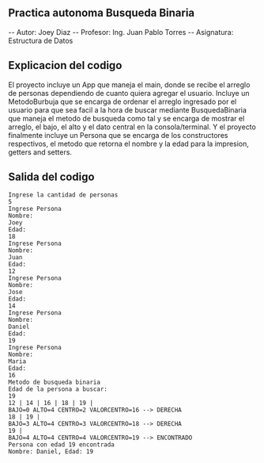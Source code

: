 ## Practica autonoma Busqueda Binaria
-- Autor: Joey Diaz
-- Profesor: Ing. Juan Pablo Torres
-- Asignatura: Estructura de Datos

## Explicacion del codigo
El proyecto incluye un App que maneja el main, donde se recibe el arreglo de personas dependiendo de cuanto quiera agregar el usuario. Incluye un MetodoBurbuja que se encarga de ordenar el arreglo ingresado por el usuario para que sea facil a la hora de buscar mediante BusquedaBinaria que maneja el metodo de busqueda como tal y se encarga de mostrar el arreglo, el bajo, el alto y el dato central en la consola/terminal. Y el proyecto finalmente incluye un Persona que se encarga de los constructores respectivos, el metodo que retorna el nombre y la edad para la impresion, getters and setters.

## Salida del codigo
```
Ingrese la cantidad de personas
5
Ingrese Persona
Nombre:        
Joey
Edad:
18
Ingrese Persona
Nombre:
Juan
Edad:
12
Ingrese Persona
Nombre:
Jose
Edad:
14
Ingrese Persona
Nombre:
Daniel
Edad:
19
Ingrese Persona
Nombre:
Maria
Edad:
16
Metodo de busqueda binaria
Edad de la persona a buscar:
19
12 | 14 | 16 | 18 | 19 | 
BAJO=0 ALTO=4 CENTRO=2 VALORCENTRO=16 --> DERECHA
18 | 19 |
BAJO=3 ALTO=4 CENTRO=3 VALORCENTRO=18 --> DERECHA
19 |
BAJO=4 ALTO=4 CENTRO=4 VALORCENTRO=19 --> ENCONTRADO
Persona con edad 19 encontrada
Nombre: Daniel, Edad: 19
```
